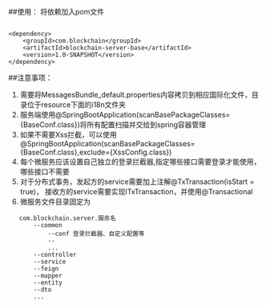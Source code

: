 ##使用：
将依赖加入pom文件
```

<dependency>
    <groupId>com.blockchain</groupId>
    <artifactId>blockchain-server-base</artifactId>
    <version>1.0-SNAPSHOT</version>
</dependency>

```

##注意事项：
1. 需要将MessagesBundle_default.properties内容拷贝到相应国际化文件，目录位于resource下面的i18n文件夹
2. 服务端使用@SpringBootApplication(scanBasePackageClasses={BaseConf.class})将所有配置扫描并交给到spring容器管理
3. 如果不需要Xss拦截，可以使用@SpringBootApplication(scanBasePackageClasses={BaseConf.class},exclude={XssConfig.class})
4. 每个微服务应该设置自己独立的登录拦截器,指定哪些接口需要登录才能使用，哪些接口不需要
5. 对于分布式事务，发起方的service需要加上注解@TxTransaction(isStart = true)，
   接收方的service需要实现ITxTransaction，并使用@Transactional
6. 微服务文件目录固定为
```
   com.blockchain.server.服务名
       --common
           --conf 登录拦截器、自定义配置等
           --
           ...
       --controller
       --service
       --feign
       --mapper
       --entity
       --dto
       ...
```

